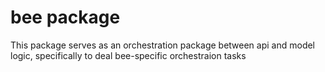 # bee package

This package serves as an orchestration package between api and model logic, specifically to deal bee-specific orchestraion tasks

